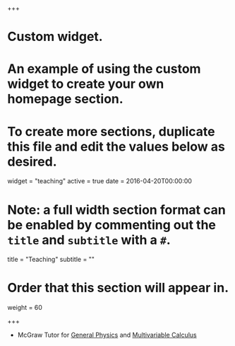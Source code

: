+++
# Custom widget.
# An example of using the custom widget to create your own homepage section.
# To create more sections, duplicate this file and edit the values below as desired.
widget = "teaching"
active = true
date = 2016-04-20T00:00:00

# Note: a full width section format can be enabled by commenting out the `title` and `subtitle` with a `#`.
title = "Teaching"
subtitle = ""

# Order that this section will appear in.
weight = 60

+++

- McGraw Tutor for [General Physics](https://registrar.princeton.edu/course-offerings/course_details.xml?courseid=009759&term=1192) and [Multivariable Calculus](https://registrar.princeton.edu/course-offerings/course_details.xml?courseid=009760&term=1192)
